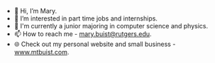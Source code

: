 - 👋 Hi, I’m Mary.
- 👀 I’m interested in part time jobs and internships.
- 🏫 I'm currently a junior majoring in computer science and physics.
- 📫 How to reach me - mary.buist@rutgers.edu.
- 🌐 Check out my personal website and small business - www.mtbuist.com.

<!---
mbuist/mbuist is a ✨ special ✨ repository because its `README.md` (this file) appears on your GitHub profile.
You can click the Preview link to take a look at your changes.
--->
